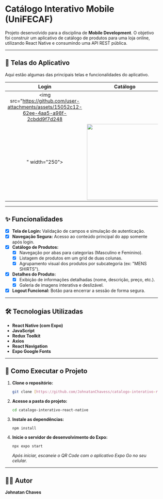# Catálogo Interativo Mobile (UniFECAF)

Projeto desenvolvido para a disciplina de **Mobile Development**. O objetivo foi construir um aplicativo de catálogo de produtos para uma loja online, utilizando React Native e consumindo uma API REST pública.

---

## 📱 Telas do Aplicativo

Aqui estão algumas das principais telas e funcionalidades do aplicativo.

| Login | Catálogo | Detalhes do Produto |
| :---: | :---: | :---: |
| <img src="https://github.com/user-attachments/assets/15052c12-62ee-4aa5-a98f-2cbdd9f7d248
" width="250"> | <img src="https://github.com/user-attachments/assets/19603ec1-c29b-4fdd-bf29-dca35c2625ef" width="250"> | <img src="https://github.com/user-attachments/assets/d33fd381-f2c7-482b-9880-0f440a967053" width="250"> |

---

## ✨ Funcionalidades

- [x] **Tela de Login:** Validação de campos e simulação de autenticação.
- [x] **Navegação Segura:** Acesso ao conteúdo principal do app somente após login.
- [x] **Catálogo de Produtos:**
    - [x] Navegação por abas para categorias (Masculino e Feminino).
    - [x] Listagem de produtos em um grid de duas colunas.
    - [x] Agrupamento visual dos produtos por subcategoria (ex: "MENS SHIRTS").
- [x] **Detalhes do Produto:**
    - [x] Exibição de informações detalhadas (nome, descrição, preço, etc.).
    - [x] Galeria de imagens interativa e deslizável.
- [x] **Logout Funcional:** Botão para encerrar a sessão de forma segura.

---

## 🛠️ Tecnologias Utilizadas

- **React Native (com Expo)**
- **JavaScript**
- **Redux Toolkit**
- **Axios**
- **React Navigation**
- **Expo Google Fonts**

---

## 🚀 Como Executar o Projeto

1.  **Clone o repositório:**
    ```bash
    git clone [https://github.com/JohnatanChavess/catalogo-interativo-react-native.git](https://github.com/JohnatanChavess/catalogo-interativo-react-native.git)
    ```

2.  **Acesse a pasta do projeto:**
    ```bash
    cd catalogo-interativo-react-native
    ```

3.  **Instale as dependências:**
    ```bash
    npm install
    ```

4.  **Inicie o servidor de desenvolvimento do Expo:**
    ```bash
    npx expo start
    ```
    *Após iniciar, escaneie o QR Code com o aplicativo Expo Go no seu celular.*

---

## 👨‍💻 Autor

**Johnatan Chaves**